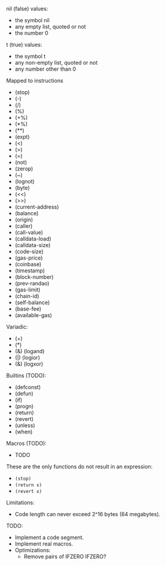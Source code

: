nil (false) values:
  - the symbol nil
  - any empty list, quoted or not
  - the number 0

t (true) values:
  - the symbol t
  - any non-empty list, quoted or not
  - any number other than 0

Mapped to instructions
  - (stop)
  - (-)
  - (/)
  - (%)
  - (+%)
  - (*%)
  - (**)
  - (expt)
  - (<)
  - (>)
  - (=)
  - (not)
  - (zerop)
  - (~)
  - (lognot)
  - (byte)
  - (<<)
  - (>>)
  - (current-address)
  - (balance)
  - (origin)
  - (caller)
  - (call-value)
  - (calldata-load)
  - (calldata-size)
  - (code-size)
  - (gas-price)
  - (coinbase)
  - (timestamp)
  - (block-number)
  - (prev-randao)
  - (gas-limit)
  - (chain-id)
  - (self-balance)
  - (base-fee)
  - (available-gas)

Variadic:
  - (+)
  - (*)
  - (&) (logand)
  - (|) (logior)
  - (&) (logxor)

Builtins (TODO):
  - (defconst)
  - (defun)
  - (if)
  - (progn)
  - (return)
  - (revert)
  - (unless)
  - (when)

Macros (TODO):
  - TODO

These are the only functions do not result in an expression:
  - `(stop)`
  - `(return x)`
  - `(revert x)`

Limitations:
  - Code length can never exceed 2^16 bytes (64 megabytes).

TODO:
  - Implement a code segment.
  - Implement real macros.
  - Optimizations:
    - Remove pairs of IFZERO IFZERO?
